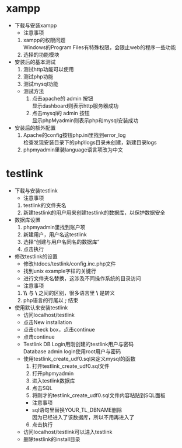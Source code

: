 # xampp
* 下载与安装xampp
    * 注意事项
    1. xampp的权限问题
    <br> Windows的Program Files有特殊权限，会限止web的程序一些功能
    2. 选择的功能模块
* 安装后的基本测试
    1. 测试http功能可以使用
    2. 测试php功能
    3. 测试mysql功能
    * 测试方法
        1. 点击apache的 admin 按钮
        <br>显示dashboard则表示http服务器成功
        2. 点击mysql的 admin 按钮
        <br>显示phpMyadmin则表示php和mysql安装成功
* 安装后的额外配置
    1. Apache的config按钮php.ini里找到error_log
    <br>检查发现安装目录下的php\logs目录未创建，新建目录logs
    2. phpmyadmin里装language语言项改为中文

# testlink
* 下载与安装testlink
    * 注意事项
    1. testlink的文件夹名
    2. 新建testlink的用户用来创建testlink的数据库，以保护数据安全
* 数据库设置
    1. phpmyadmin里找到账户项
    2. 新建用户，用户名这testlink
    3. 选择“创建与用户名同名的数据库”
    4. 点击执行
* 修改testlink的设置
    * 修改htdocs/testlink/config.inc.php文件
    * 找到unix example字样的关键行
    * 进行文件夹名替换，这涉及不同操作系统的目录访问
    * 注意事项
    1. **\\\\** 与 **\\** 之间的区别，很多语言里 **\\** 是转义
    2. php语言的行尾以 ***;*** 结束
* 使用默认来安装testlink
    * 访问localhost/testlink
    * 点击New installation
    * 点击check box，点击continue
    * 点击continue
    * Testlink DB Login用刚创建的testlink用户与密码
    <br>Database admin login使用root用户与密码
    * 使用testlink_create_udf0.sql来定义mysql的函数
        1. 打开testlink_create_udf0.sql文件
        2. 打开phpmyadmin
        3. 进入testlink数据库
        4. 点击SQL
        5. 将刚才的testlink_create_udf0.sql文件内容粘贴到SQL面板
        * 注意事项
        * sql语句里替换YOUR_TL_DBNAME删除
        <br>因为已经进入了该数据库，所以不用再进入了
        6. 点击执行
    * 访问localhost/testlink可以进入testlink
    * 删除testlink的install目录

